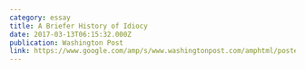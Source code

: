 ```yaml
---
category: essay
title: A Briefer History of Idiocy
date: 2017-03-13T06:15:32.000Z
publication: Washington Post
link: https://www.google.com/amp/s/www.washingtonpost.com/amphtml/posteverything/wp/2016/12/20/yes-donald-trumps-america-is-full-of-idiots-but-not-in-the-way-you-think/
---
```


